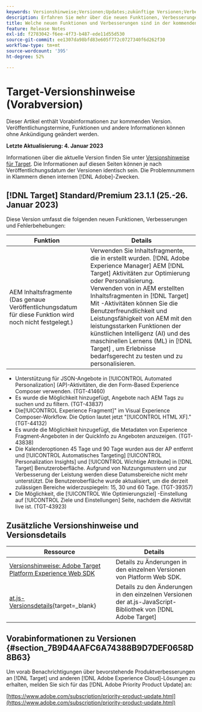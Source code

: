 ```yaml
---
keywords: Versionshinweise;Versionen;Updates;zukünftige Versionen;Verbesserungen;neue Funktionen;Fehlerbehebungen;Updates;Vorabversion
description: Erfahren Sie mehr über die neuen Funktionen, Verbesserungen und Fehlerbehebungen in der kommenden Version von Adobe Target sowie in den zugehörigen SDKs, APIs und JavaScript-Bibliotheken.
title: Welche neuen Funktionen und Verbesserungen sind in der kommenden Version enthalten?
feature: Release Notes
exl-id: f2783042-f6ee-4f73-b487-ede11d55d530
source-git-commit: ee1307da98bfd83e605f772c0727340f6d262f30
workflow-type: tm+mt
source-wordcount: '395'
ht-degree: 52%

---
```


# Target-Versionshinweise (Vorabversion)

Dieser Artikel enthält Vorabinformationen zur kommenden Version. Veröffentlichungstermine, Funktionen und andere Informationen können ohne Ankündigung geändert werden.

**Letzte Aktualisierung: 4. Januar 2023**

Informationen über die aktuelle Version finden Sie unter [Versionshinweise für Target](release-notes.md). Die Informationen auf diesen Seiten können je nach Veröffentlichungsdatum der Versionen identisch sein. Die Problemnummern in Klammern dienen internen [!DNL Adobe]-Zwecken.

## [!DNL Target] Standard/Premium 23.1.1 (25.-26. Januar 2023)

Diese Version umfasst die folgenden neuen Funktionen, Verbesserungen und Fehlerbehebungen:

| Funktion | Details |
| --- | --- |
| AEM Inhaltsfragmente<br>(Das genaue Veröffentlichungsdatum für diese Funktion wird noch nicht festgelegt.) | Verwenden Sie Inhaltsfragmente, die in erstellt wurden. [!DNL Adobe Experience Manager] AEM [!DNL Target] Aktivitäten zur Optimierung oder Personalisierung.<br>Verwenden von in AEM erstellten Inhaltsfragmenten in [!DNL Target] Mit -Aktivitäten können Sie die Benutzerfreundlichkeit und Leistungsfähigkeit von AEM mit den leistungsstarken Funktionen der künstlichen Intelligenz (AI) und des maschinellen Lernens (ML) in [!DNL Target] , um Erlebnisse bedarfsgerecht zu testen und zu personalisieren. |

* Unterstützung für JSON-Angebote in [!UICONTROL Automated Personalization] (AP)-Aktivitäten, die den Form-Based Experience Composer verwenden. (TGT-41460)
* Es wurde die Möglichkeit hinzugefügt, Angebote nach AEM Tags zu suchen und zu filtern. (TGT-43837)
* Die[!UICONTROL Experience Fragment]&quot; im Visual Experience Composer-Workflow. Die Option lautet jetzt &quot;[!UICONTROL HTML XF].&quot; (TGT-44132)
* Es wurde die Möglichkeit hinzugefügt, die Metadaten von Experience Fragment-Angeboten in der QuickInfo zu Angeboten anzuzeigen. (TGT-43838)
* Die Kalenderoptionen 45 Tage und 90 Tage wurden aus der AP entfernt und [!UICONTROL Automatisches Targeting] [!UICONTROL Personalization Insights] und [!UICONTROL Wichtige Attribute] in [!DNL Target] Benutzeroberfläche. Aufgrund von Nutzungsmustern und zur Verbesserung der Leistung werden diese Datumsbereiche nicht mehr unterstützt. Die Benutzeroberfläche wurde aktualisiert, um die derzeit zulässigen Bereiche widerzuspiegeln: 15, 30 und 60 Tage. (TGT-39357)
* Die Möglichkeit, die [!UICONTROL Wie Optimierungsziel] -Einstellung auf [!UICONTROL Ziele und Einstellungen] Seite, nachdem die Aktivität live ist. (TGT-43923)

## Zusätzliche Versionshinweise und Versionsdetails

| Ressource | Details |
|--- |--- |
| [Versionshinweise: Adobe Target Platform Experience Web SDK](https://experienceleague.adobe.com/docs/experience-platform/edge/release-notes.html?lang=de) | Details zu Änderungen in den einzelnen Versionen von Platform Web SDK. |
| [at.js-Versionsdetails](https://developer.adobe.com/target/implement/client-side/atjs/target-atjs-versions/){target=_blank} | Details zu den Änderungen in den einzelnen Versionen der at.js-JavaScript-Bibliothek von [!DNL Adobe Target] |


## Vorabinformationen zu Versionen {#section_7B9D4AAFC6A74388B9D7DEF0658D8B63}

Um vorab Benachrichtigungen über bevorstehende Produktverbesserungen an [!DNL Target] und anderen [!DNL Adobe Experience Cloud]-Lösungen zu erhalten, melden Sie sich für das [!DNL Adobe Priority Product Update] an:

[https://www.adobe.com/subscription/priority-product-update.html](https://www.adobe.com/subscription/priority-product-update.html)
